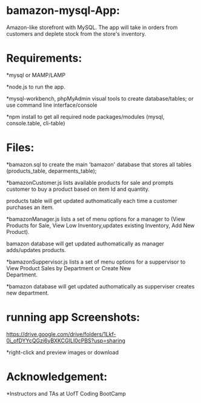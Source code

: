 # bamazon-mysql-App:
Amazon-like storefront with MySQL. 
The app will take in orders from customers and deplete stock from the store's inventory.

# Requirements:
  *mysql or MAMP/LAMP
  
  *node.js to run the app.
  
  *mysql-workbench, phpMyAdmin visual tools to create database/tables; or use command line interface/console
  
  *npm install to get all required node packages/modules (mysql, console.table, cli-table)
  
# Files:
  *bamazon.sql to create the main 'bamazon' database that stores all tables (products_table, deparments_table);
  
  *bamazonCustomer.js lists available products for sale and prompts customer to buy a product based on item Id and quantity.
  
  products table will get updated authomatically each time a customer purchases an item.
  
  *bamazonManager.js lists a set of menu options for a manager to (View Products for Sale, View Low Inventory,updates existing   Inventory, Add New Product).
  
  bamazon database will get updated authomatically as manager adds/updates products.

  *bamazonSuppervisor.js lists a set of menu options for a suppervisor to View Product Sales by Department or Create New   
   Department.
   
  *bamazon database will get updated authomatically as supperviser creates new department.

   
# running app Screenshots:
  https://drive.google.com/drive/folders/1Lkf-0j_ofDYYcQGzi6yBXKCGILI0cPBS?usp=sharing
  
  *right-click and preview images or download
  

# Acknowledgement:
  *Instructors and TAs at UofT Coding BootCamp

  
  
  
  


